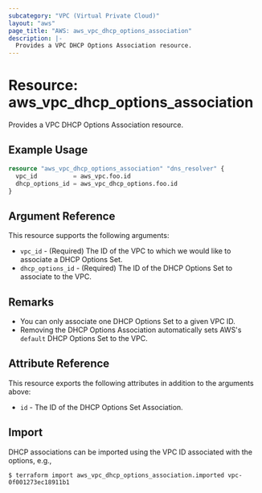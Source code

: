 ```yaml
---
subcategory: "VPC (Virtual Private Cloud)"
layout: "aws"
page_title: "AWS: aws_vpc_dhcp_options_association"
description: |-
  Provides a VPC DHCP Options Association resource.
---
```


# Resource: aws_vpc_dhcp_options_association

Provides a VPC DHCP Options Association resource.

## Example Usage

```terraform
resource "aws_vpc_dhcp_options_association" "dns_resolver" {
  vpc_id          = aws_vpc.foo.id
  dhcp_options_id = aws_vpc_dhcp_options.foo.id
}
```

## Argument Reference

This resource supports the following arguments:

* `vpc_id` - (Required) The ID of the VPC to which we would like to associate a DHCP Options Set.
* `dhcp_options_id` - (Required) The ID of the DHCP Options Set to associate to the VPC.

## Remarks

* You can only associate one DHCP Options Set to a given VPC ID.
* Removing the DHCP Options Association automatically sets AWS's `default` DHCP Options Set to the VPC.

## Attribute Reference

This resource exports the following attributes in addition to the arguments above:

* `id` - The ID of the DHCP Options Set Association.

## Import

DHCP associations can be imported using the VPC ID associated with the options, e.g.,

```
$ terraform import aws_vpc_dhcp_options_association.imported vpc-0f001273ec18911b1
```
